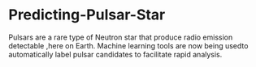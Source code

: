 # Predicting-Pulsar-Star
Pulsars are a rare type of Neutron star that produce radio emission detectable ,here on Earth. Machine learning tools are now being usedto automatically label pulsar candidates to facilitate rapid analysis.
